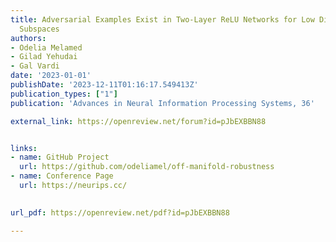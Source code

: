 ```yaml
---
title: Adversarial Examples Exist in Two-Layer ReLU Networks for Low Dimensional Linear
  Subspaces
authors:
- Odelia Melamed
- Gilad Yehudai
- Gal Vardi
date: '2023-01-01'
publishDate: '2023-12-11T01:16:17.549413Z'
publication_types: ["1"]
publication: 'Advances in Neural Information Processing Systems, 36'

external_link: https://openreview.net/forum?id=pJbEXBBN88


links:
- name: GitHub Project
  url: https://github.com/odeliamel/off-manifold-robustness
- name: Conference Page
  url: https://neurips.cc/

  
url_pdf: https://openreview.net/pdf?id=pJbEXBBN88

---
```

